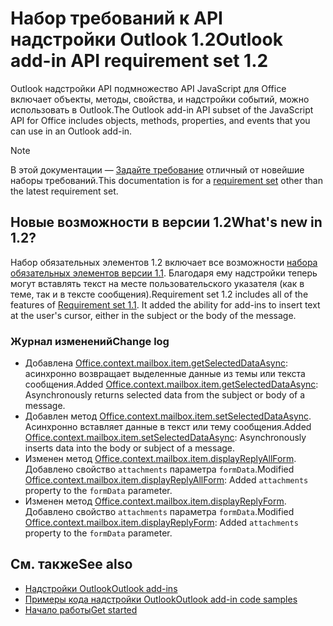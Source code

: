 # <a name="outlook-add-in-api-requirement-set-12"></a><span data-ttu-id="ee53b-101">Набор требований к API надстройки Outlook 1.2</span><span class="sxs-lookup"><span data-stu-id="ee53b-101">Outlook add-in API requirement set 1.2</span></span>

<span data-ttu-id="ee53b-102">Outlook надстройки API подмножество API JavaScript для Office включает объекты, методы, свойства, и надстройки событий, можно использовать в Outlook.</span><span class="sxs-lookup"><span data-stu-id="ee53b-102">The Outlook add-in API subset of the JavaScript API for Office includes objects, methods, properties, and events that you can use in an Outlook add-in.</span></span>

> [!NOTE]
> <span data-ttu-id="ee53b-103">В этой документации — [Задайте требование](/javascript/office/requirement-sets/outlook-api-requirement-sets) отличный от новейшие наборы требований.</span><span class="sxs-lookup"><span data-stu-id="ee53b-103">This documentation is for a [requirement set](/javascript/office/requirement-sets/outlook-api-requirement-sets) other than the latest requirement set.</span></span> 

## <a name="whats-new-in-12"></a><span data-ttu-id="ee53b-104">Новые возможности в версии 1.2</span><span class="sxs-lookup"><span data-stu-id="ee53b-104">What's new in 1.2?</span></span>

<span data-ttu-id="ee53b-p101">Набор обязательных элементов 1.2 включает все возможности [набора обязательных элементов версии 1.1](../requirement-set-1.1/outlook-requirement-set-1.1.md). Благодаря ему надстройки теперь могут вставлять текст на месте пользовательского указателя (как в теме, так и в тексте сообщения).</span><span class="sxs-lookup"><span data-stu-id="ee53b-p101">Requirement set 1.2 includes all of the features of [Requirement set 1.1](../requirement-set-1.1/outlook-requirement-set-1.1.md). It added the ability for add-ins to insert text at the user's cursor, either in the subject or the body of the message.</span></span>

### <a name="change-log"></a><span data-ttu-id="ee53b-107">Журнал изменений</span><span class="sxs-lookup"><span data-stu-id="ee53b-107">Change log</span></span>

- <span data-ttu-id="ee53b-108">Добавлена [Office.context.mailbox.item.getSelectedDataAsync](office.context.mailbox.item.md#getselecteddataasynccoerciontype-options-callback--string): асинхронно возвращает выделенные данные из темы или текста сообщения.</span><span class="sxs-lookup"><span data-stu-id="ee53b-108">Added [Office.context.mailbox.item.getSelectedDataAsync](office.context.mailbox.item.md#getselecteddataasynccoerciontype-options-callback--string): Asynchronously returns selected data from the subject or body of a message.</span></span>
- <span data-ttu-id="ee53b-109">Добавлен метод [Office.context.mailbox.item.setSelectedDataAsync](office.context.mailbox.item.md#setselecteddataasyncdata-options-callback). Асинхронно вставляет данные в текст или тему сообщения.</span><span class="sxs-lookup"><span data-stu-id="ee53b-109">Added [Office.context.mailbox.item.setSelectedDataAsync](office.context.mailbox.item.md#setselecteddataasyncdata-options-callback): Asynchronously inserts data into the body or subject of a message.</span></span>
- <span data-ttu-id="ee53b-110">Изменен метод [Office.context.mailbox.item.displayReplyAllForm](office.context.mailbox.item.md#displayreplyallformformdata). Добавлено свойство `attachments` параметра `formData`.</span><span class="sxs-lookup"><span data-stu-id="ee53b-110">Modified [Office.context.mailbox.item.displayReplyAllForm](office.context.mailbox.item.md#displayreplyallformformdata): Added `attachments` property to the `formData` parameter.</span></span>
- <span data-ttu-id="ee53b-111">Изменен метод [Office.context.mailbox.item.displayReplyForm](office.context.mailbox.item.md#displayreplyformformdata). Добавлено свойство `attachments` параметра `formData`.</span><span class="sxs-lookup"><span data-stu-id="ee53b-111">Modified [Office.context.mailbox.item.displayReplyForm](office.context.mailbox.item.md#displayreplyformformdata): Added `attachments` property to the `formData` parameter.</span></span>

## <a name="see-also"></a><span data-ttu-id="ee53b-112">См. также</span><span class="sxs-lookup"><span data-stu-id="ee53b-112">See also</span></span>

- [<span data-ttu-id="ee53b-113">Надстройки Outlook</span><span class="sxs-lookup"><span data-stu-id="ee53b-113">Outlook add-ins</span></span>](https://docs.microsoft.com/outlook/add-ins/)
- [<span data-ttu-id="ee53b-114">Примеры кода надстройки Outlook</span><span class="sxs-lookup"><span data-stu-id="ee53b-114">Outlook add-in code samples</span></span>](https://developer.microsoft.com/outlook/gallery/?filterBy=Outlook,Samples,Add-ins)
- [<span data-ttu-id="ee53b-115">Начало работы</span><span class="sxs-lookup"><span data-stu-id="ee53b-115">Get started</span></span>](https://docs.microsoft.com/outlook/add-ins/quick-start)
